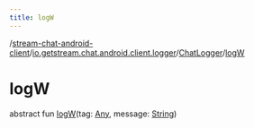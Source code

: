 ```yaml
---
title: logW
---
```

/[stream-chat-android-client](../../index.md)/[io.getstream.chat.android.client.logger](../index.md)/[ChatLogger](index.md)/[logW](logW.md)  
  
  
  
# logW  
abstract fun [logW](logW.md)(tag: [Any](https://kotlinlang.org/api/latest/jvm/stdlib/kotlin/-any/index.html), message: [String](https://kotlinlang.org/api/latest/jvm/stdlib/kotlin/-string/index.html))
